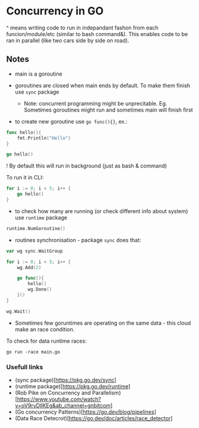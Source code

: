 # Concurrency in GO

^ means writing code to run in indepandant fashon from each funcion/module/etc (similar to bash command&). This enables code to be ran in parallel (like two cars side by side on road).

## Notes

* main is a goroutine

* goroutines are closed when main ends by default. To make them finish use `sync` package
  * Note: concurrent programming might be unprecitable. Eg. Sometimes goroutines might run and sometimes main will finish first

* to create new goroutine use `go func(){}`, ex.:

```go
func hello(){
    fmt.Println("Hello")
}

go hello()
```

! By default this will run in background (just as bash & command)

To run it in CLI:

```go
for i := 0; i < 5; i++ {
    go hello()
}
```

* to check how many are running (or check different info about system) use `runtime` package

```go
runtime.NumGoroutine()
```

* routines synchronisation - package `sync` does that:

```go
var wg sync.WaitGroup

for i := 0; i < 5; i++ {
    wg.Add(2)

    go func(){
        hello()
        wg.Done() 
    }()
}

wg.Wait() 
```

* Sometimes few goruntimes are operating on the same data - this cloud make an race condition.

To check for data runtime races:

```shell
go run -race main.go
```

### Usefull links

* (sync package)[https://pkg.go.dev/sync]
* (runtime package)[https://pkg.go.dev/runtime]
* (Rob Pike on Concurrency and Parallelism)[https://www.youtube.com/watch?v=oV9rvDllKEg&ab_channel=gnbitcom]
* (Go concurrency Patterns)[https://go.dev/blog/pipelines]
* (Data Race Detecrot)[https://go.dev/doc/articles/race_detector]